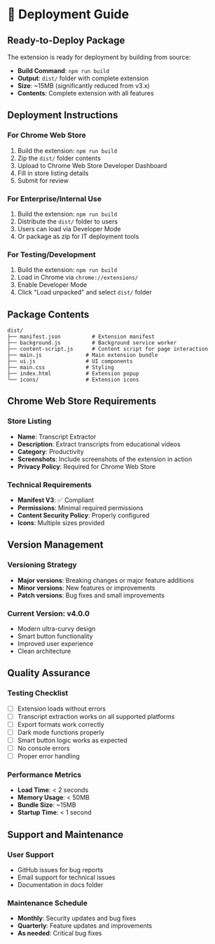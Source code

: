 # 🚀 Deployment Guide

## Ready-to-Deploy Package

The extension is ready for deployment by building from source:
- **Build Command**: `npm run build`
- **Output**: `dist/` folder with complete extension
- **Size**: ~15MB (significantly reduced from v3.x)
- **Contents**: Complete extension with all features

## Deployment Instructions

### **For Chrome Web Store**
1. Build the extension: `npm run build`
2. Zip the `dist/` folder contents
3. Upload to Chrome Web Store Developer Dashboard
4. Fill in store listing details
5. Submit for review

### **For Enterprise/Internal Use**
1. Build the extension: `npm run build`
2. Distribute the `dist/` folder to users
3. Users can load via Developer Mode
4. Or package as zip for IT deployment tools

### **For Testing/Development**
1. Build the extension: `npm run build`
2. Load in Chrome via `chrome://extensions/`
3. Enable Developer Mode
4. Click "Load unpacked" and select `dist/` folder

## Package Contents
```
dist/
├── manifest.json          # Extension manifest
├── background.js          # Background service worker
├── content-script.js      # Content script for page interaction
├── main.js              # Main extension bundle
├── ui.js                # UI components
├── main.css             # Styling
├── index.html           # Extension popup
└── icons/               # Extension icons
```

## Chrome Web Store Requirements

### **Store Listing**
- **Name**: Transcript Extractor
- **Description**: Extract transcripts from educational videos
- **Category**: Productivity
- **Screenshots**: Include screenshots of the extension in action
- **Privacy Policy**: Required for Chrome Web Store

### **Technical Requirements**
- **Manifest V3**: ✅ Compliant
- **Permissions**: Minimal required permissions
- **Content Security Policy**: Properly configured
- **Icons**: Multiple sizes provided

## Version Management

### **Versioning Strategy**
- **Major versions**: Breaking changes or major feature additions
- **Minor versions**: New features or improvements
- **Patch versions**: Bug fixes and small improvements

### **Current Version**: v4.0.0
- Modern ultra-curvy design
- Smart button functionality
- Improved user experience
- Clean architecture

## Quality Assurance

### **Testing Checklist**
- [ ] Extension loads without errors
- [ ] Transcript extraction works on all supported platforms
- [ ] Export formats work correctly
- [ ] Dark mode functions properly
- [ ] Smart button logic works as expected
- [ ] No console errors
- [ ] Proper error handling

### **Performance Metrics**
- **Load Time**: < 2 seconds
- **Memory Usage**: < 50MB
- **Bundle Size**: ~15MB
- **Startup Time**: < 1 second

## Support and Maintenance

### **User Support**
- GitHub issues for bug reports
- Email support for technical issues
- Documentation in docs folder

### **Maintenance Schedule**
- **Monthly**: Security updates and bug fixes
- **Quarterly**: Feature updates and improvements
- **As needed**: Critical bug fixes
